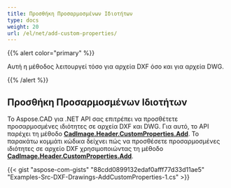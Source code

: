 ```yaml
---
title: Προσθήκη Προσαρμοσμένων Ιδιοτήτων
type: docs
weight: 20
url: /el/net/add-custom-properties/
---
```


{{% alert color="primary" %}}

Αυτή η μέθοδος λειτουργεί τόσο για αρχεία DXF όσο και για αρχεία DWG.

{{% /alert %}}

## Προσθήκη Προσαρμοσμένων Ιδιοτήτων

Το Aspose.CAD για .NET API σας επιτρέπει να προσθέτετε προσαρμοσμένες ιδιότητες σε αρχεία DXF και DWG. Για αυτό, το API παρέχει τη μέθοδο [**CadImage.Header.CustomProperties.Add**](https://reference.aspose.com/cad/net/aspose.cad.fileformats.cad.cadobjects/cadheader/properties/customproperties).
Το παρακάτω κομμάτι κώδικα δείχνει πώς να προσθέσετε προσαρμοσμένες ιδιότητες σε αρχείο DXF χρησιμοποιώντας τη μέθοδο [**CadImage.Header.CustomProperties.Add**](https://reference.aspose.com/cad/net/aspose.cad.fileformats.cad.cadobjects/cadheader/properties/customproperties).

{{< gist "aspose-com-gists" "88cdd0899132edaf0afff77d33d11ae5" "Examples-Src-DXF-Drawings-AddCustomProperties-1.cs" >}}
